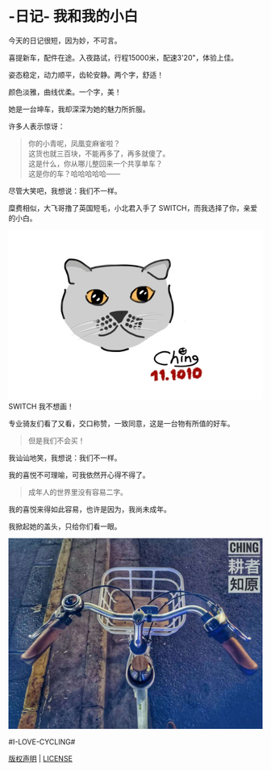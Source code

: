 #   -日记- 我和我的小白

今天的日记很短，因为妙，不可言。

喜提新车，配件在途。入夜路试，行程15000米，配速3'20"，体验上佳。

姿态稳定，动力顺平，齿轮安静。两个字，舒适！

颜色淡雅，曲线优柔。一个字，美！

她是一台坤车，我却深深为她的魅力所折服。

许多人表示惊讶：  
> 你的小青呢，凤凰变麻雀啦？  
> 这货也就三百块，不能再多了，再多就傻了。  
> 这是什么，你从哪儿整回来一个共享单车？  
> 这是你的车？哈哈哈哈哈——

尽管大笑吧，我想说：我们不一样。

糜费相似，大飞哥撸了英国短毛，小北君入手了 SWITCH，而我选择了你，亲爱的小白。

![cat](photos/cat.png)  
SWITCH 我不想画！

专业骑友们看了又看，交口称赞，一致同意，这是一台物有所值的好车。  
> 但是我们不会买！

我讪讪地笑，我想说：我们不一样。

我的喜悦不可理喻，可我依然开心得不得了。

> 成年人的世界里没有容易二字。

我的喜悦来得如此容易，也许是因为，我尚未成年。

我掀起她的盖头，只给你们看一眼。

![小白](photos/xiaobai.png)

#I-LOVE-CYCLING#

[版权声明](../LICENSE/zh_cn.md) | [LICENSE](../LICENSE/en_us.md)